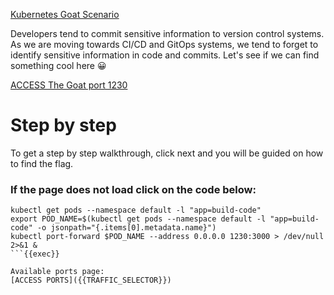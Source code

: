 [Kubernetes Goat Scenario](https://madhuakula.com/kubernetes-goat/docs/scenarios/scenario-1)

Developers tend to commit sensitive information to version control systems. As we are moving towards CI/CD and GitOps systems, we tend to forget to identify sensitive information in code and commits. Let's see if we can find something cool here 😀

[ACCESS The Goat port 1230]({{TRAFFIC_HOST1_1230}})

# Step by step
To get a step by step walkthrough, click next and you will be guided on how to find the flag.

### If the page does not load click on the code below:
```
kubectl get pods --namespace default -l "app=build-code"
export POD_NAME=$(kubectl get pods --namespace default -l "app=build-code" -o jsonpath="{.items[0].metadata.name}")
kubectl port-forward $POD_NAME --address 0.0.0.0 1230:3000 > /dev/null 2>&1 &
```{{exec}}

Available ports page:
[ACCESS PORTS]({{TRAFFIC_SELECTOR}})
